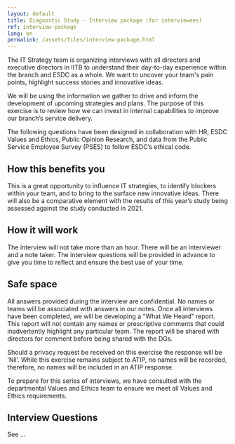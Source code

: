 ```yaml
---
layout: default
title: Diagnostic Study - Interview package (for interviewees)
ref: interview-package
lang: en
permalink: /assets/files/interview-package.html
---
```

<!-- markdownlint-disable MD033 -->

The IT Strategy team is organizing interviews with all directors and executive directors in IITB to understand their day-to-day experience within the branch and ESDC as a whole.
We want to uncover your team's pain points, highlight success stories and innovative ideas.

We will be using the information we gather to drive and inform the development of upcoming strategies and plans.
The purpose of this exercise is to review how we can invest in internal capabilities to improve our branch’s service delivery.

The following questions have been designed in collaboration with HR, ESDC Values and Ethics, Public Opinion Research, and data from the Public Service Employee Survey (PSES) to follow ESDC’s ethical code.

## How this benefits you

This is a great opportunity to influence IT strategies, to identify blockers within your team, and to bring to the surface new innovative ideas.
There will also be a comparative element with the results of this year’s study being assessed against the study conducted in 2021.

## How it will work

The interview will not take more than an hour.
There will be an interviewer and a note taker.
The interview questions will be provided in advance to give you time to reflect and ensure the best use of your time.

## Safe space

All answers provided during the interview are confidential.
No names or teams will be associated with answers in our notes.
Once all interviews have been completed, we will be developing a "What We Heard" report.
This report will not contain any names or prescriptive comments that could inadvertently highlight any particular team.
The report will be shared with directors for comment before being shared with the DGs.

Should a privacy request be received on this exercise the response will be ‘Nil’.
While this exercise remains subject to ATIP, no names will be recorded, therefore, no names will be included in an ATIP response.

To prepare for this series of interviews, we have consulted with the departmental Values and Ethics team to ensure we meet all Values and Ethics requirements.

## Interview Questions

See ...